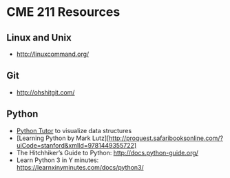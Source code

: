 # CME 211 Resources

## Linux and Unix

* <http://linuxcommand.org/>

## Git

* <http://ohshitgit.com/>

## Python

* [Python Tutor][py-tut] to visualize data structures
* [Learning Python by Mark Lutz][http://proquest.safaribooksonline.com/?uiCode=stanford&xmlId=9781449355722]
* The Hitchhiker’s Guide to Python: <http://docs.python-guide.org/>
* Learn Python 3 in Y minutes: <https://learnxinyminutes.com/docs/python3/>

[py-tut]: http://www.pythontutor.com/
